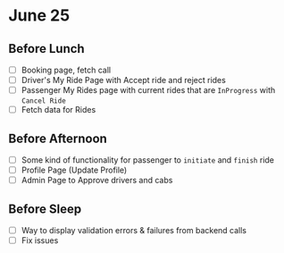 # June 25
## Before Lunch
- [ ] Booking page, fetch call
- [ ] Driver's My Ride Page with Accept ride and reject rides
- [ ] Passenger My Rides page with current rides that are `InProgress` with `Cancel Ride`
- [ ] Fetch data for Rides
## Before Afternoon
- [ ] Some kind of functionality for passenger to `initiate` and `finish` ride
- [ ] Profile Page (Update Profile)
- [ ] Admin Page to Approve drivers and cabs
## Before Sleep
- [ ] Way to display validation errors & failures from backend calls 
- [ ] Fix issues